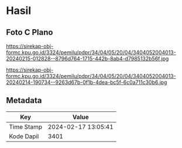 # Hasil

## Foto C Plano

https://sirekap-obj-formc.kpu.go.id/3324/pemilu/pdpr/34/04/05/20/04/3404052004013-20240215-012828--8796d764-1715-442b-8ab4-d7985132b56f.jpg

https://sirekap-obj-formc.kpu.go.id/3324/pemilu/pdpr/34/04/05/20/04/3404052004013-20240214-190734--9263d67b-0f1b-4dea-bc5f-6c0a711c30b6.jpg


## Metadata

| Key        | Value               |
| ---------- | ------------------- |
| Time Stamp | 2024-02-17 13:05:41 |
| Kode Dapil | 3401                |



